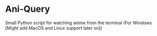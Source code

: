 # Ani-Query
Small Python script for watching anime from the terminal (For Windows [Might add MacOS and Linux support later on])
